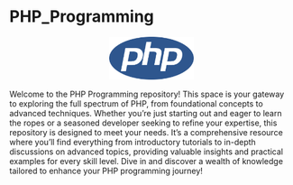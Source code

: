 # PHP_Programming
<div align="center">
<img src="Assets/php-programming.png" width="150" height="auto">
</div>
<p>Welcome to the PHP Programming repository! This space is your gateway to exploring the full spectrum of PHP, from foundational concepts to advanced techniques. Whether you’re just starting out and eager to learn the ropes or a seasoned developer seeking to refine your expertise, this repository is designed to meet your needs. It’s a comprehensive resource where you’ll find everything from introductory tutorials to in-depth discussions on advanced topics, providing valuable insights and practical examples for every skill level. Dive in and discover a wealth of knowledge tailored to enhance your PHP programming journey!</p>
